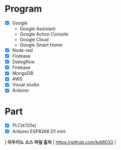 # Program
- [x] Google
  - Google Assistant
  - Google Action Console
  - Google Cloud
  - Google Smart Home
- [x] Node-red
- [x] Firebase
- [x] Dialogflow
- [x] Firebase
- [x] MongoDB
- [x] AWS
- [x] Visual studio
- [x] Arduino

# Part
- [x] PLC(k120s)
- [x] Arduino ESP8266 D1 mini

| **아두이노 소스 파일 출처** | https://github.com/kdi6033 |
